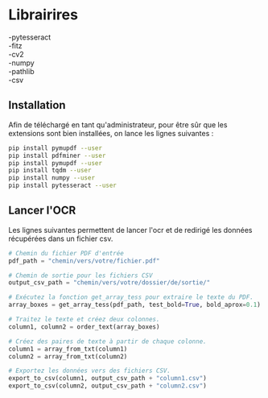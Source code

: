 # Librairires 

  -pytesseract  
  -fitz  
  -cv2  
  -numpy   
  -pathlib   
  -csv  
  
## Installation

Afin de téléchargé en tant qu'administrateur, pour être sûr que les extensions sont bien installées, on lance les lignes suivantes :

```bash
pip install pymupdf --user
pip install pdfminer --user
pip install pymupdf --user
pip install tqdm --user
pip install numpy --user
pip install pytesseract --user
```

## Lancer l'OCR

Les lignes suivantes permettent de lancer l'ocr et de redirigé les données récupérées dans un fichier csv.

```python
# Chemin du fichier PDF d'entrée
pdf_path = "chemin/vers/votre/fichier.pdf"

# Chemin de sortie pour les fichiers CSV
output_csv_path = "chemin/vers/votre/dossier/de/sortie/"

# Exécutez la fonction get_array_tess pour extraire le texte du PDF.
array_boxes = get_array_tess(pdf_path, test_bold=True, bold_aprox=0.1)

# Traitez le texte et créez deux colonnes.
column1, column2 = order_text(array_boxes)

# Créez des paires de texte à partir de chaque colonne.
column1 = array_from_txt(column1)
column2 = array_from_txt(column2)

# Exportez les données vers des fichiers CSV.
export_to_csv(column1, output_csv_path + "column1.csv")
export_to_csv(column2, output_csv_path + "column2.csv")
```

